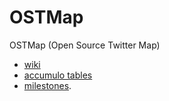 # OSTMap

OSTMap (Open Source Twitter Map)



* [wiki](https://github.com/IIDP/OSTMap/wiki)
* [accumulo tables](https://github.com/IIDP/OSTMap/wiki/Accumulo-schema)
* [milestones](https://github.com/IIDP/OSTMap/milestones).
